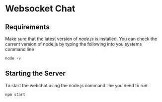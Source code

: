  # Websocket Chat

 ## Requirements
 Make sure that the latest version of *node.js* is installed.
 You can check the current version of node.js by typing the following into you systems command line
 ```
 node -v
 ```

 ## Starting the Server
 To start the webchat using the node.js command line you need to run:
 ```
 npm start
 ```
